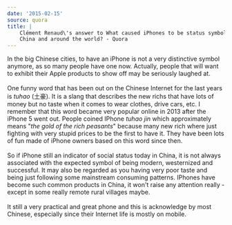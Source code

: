 ```yaml
---
date: '2015-02-15'
source: quora
title: |
    Clément Renaud\'s answer to What caused iPhones to be status symbols in
    China and around the world? - Quora
---
```


In the big Chinese cities, to have an iPhone is not a very distinctive
symbol anymore, as so many people have one now. Actually, people that
will want to exhibit their Apple products to show off may be seriously
laughed at.\
\
One funny word that has been out on the Chinese Internet for the last
years is *tuhao* (土豪). It is a slang that describes the new richs that
have lots of money but no taste when it comes to wear clothes, drive
cars, etc. I remember that this word became very popular online in 2013
after the iPhone 5 went out. People coined IPhone *tuhao jin* which
approximately means \"*the gold of the rich peasants*\" because many new
rich where just fighting with very stupid prices to be the first to have
it. They have been lots of fun made of iPhone owners based on this word
since then.\
\
So if iPhone still an indicator of social status today in China, it is
not always associated with the expected symbol of being modern,
westernized and successful. It may also be regarded as you having very
poor taste and being just following some mainstream consuming patterns.
IPhones have become such common products in China, it won\'t raise any
attention really - except in some really remote rural villages maybe.\
\
It still a very practical and great phone and this is acknowledge by
most Chinese, especially since their Internet life is mostly on mobile.
